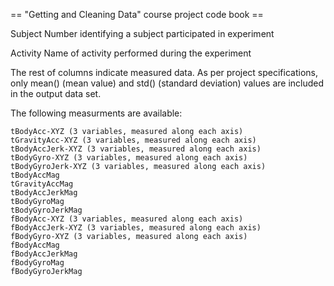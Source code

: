 == "Getting and Cleaning Data" course project code book ==

Subject
    Number identifying a subject participated in experiment

Activity
    Name of activity performed during the experiment

The rest of columns indicate measured data. As per project specifications,
only mean() (mean value) and std() (standard deviation) values are included
in the output data set.

The following measurments are available:

    tBodyAcc-XYZ (3 variables, measured along each axis)
    tGravityAcc-XYZ (3 variables, measured along each axis)
    tBodyAccJerk-XYZ (3 variables, measured along each axis)
    tBodyGyro-XYZ (3 variables, measured along each axis)
    tBodyGyroJerk-XYZ (3 variables, measured along each axis)
    tBodyAccMag
    tGravityAccMag
    tBodyAccJerkMag
    tBodyGyroMag
    tBodyGyroJerkMag
    fBodyAcc-XYZ (3 variables, measured along each axis)
    fBodyAccJerk-XYZ (3 variables, measured along each axis)
    fBodyGyro-XYZ (3 variables, measured along each axis)
    fBodyAccMag
    fBodyAccJerkMag
    fBodyGyroMag
    fBodyGyroJerkMag

